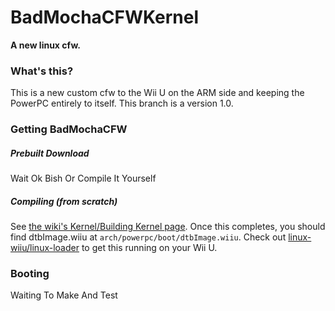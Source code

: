 # BadMochaCFWKernel 
**A new linux cfw.**

### What's this?
This is a new custom cfw to the Wii U on the ARM side and keeping the PowerPC entirely to itself. This branch is a version 1.0.

### Getting BadMochaCFW
##### Prebuilt Download
Wait Ok Bish Or Compile It Yourself

##### Compiling (from scratch)
See [the wiki's Kernel/Building Kernel page](https://wiki.linux-wiiu.org/wiki/Kernel/Building_kernel).
Once this completes, you should find dtbImage.wiiu at `arch/powerpc/boot/dtbImage.wiiu`. Check out [linux-wiiu/linux-loader](https://gitlab.com/linux-wiiu/linux-loader) to get this running on your Wii U.

### Booting
Waiting To Make And Test
